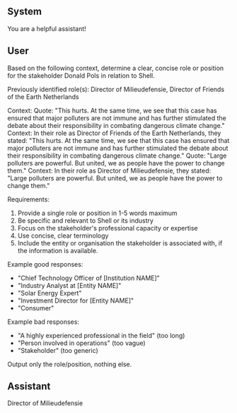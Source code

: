 ## System

You are a helpful assistant!

## User


Based on the following context, determine a clear, concise role or position for the stakeholder Donald Pols in relation to Shell.

Previously identified role(s): Director of Milieudefensie, Director of Friends of the Earth Netherlands

Context:
Quote: "This hurts. At the same time, we see that this case has ensured that major polluters are not immune and has further stimulated the debate about their responsibility in combating dangerous climate change."
Context: In their role as Director of Friends of the Earth Netherlands, they stated: "This hurts. At the same time, we see that this case has ensured that major polluters are not immune and has further stimulated the debate about their responsibility in combating dangerous climate change."
Quote: "Large polluters are powerful. But united, we as people have the power to change them."
Context: In their role as Director of Milieudefensie, they stated: "Large polluters are powerful. But united, we as people have the power to change them."

Requirements:
1. Provide a single role or position in 1-5 words maximum
2. Be specific and relevant to Shell or its industry
3. Focus on the stakeholder's professional capacity or expertise
4. Use concise, clear terminology
5. Include the entity or organisation the stakeholder is associated with, if the information is available.

Example good responses:
- "Chief Technology Officer of [Institution NAME]"
- "Industry Analyst at [Entity NAME]"
- "Solar Energy Expert"
- "Investment Director for [Entity NAME]"
- "Consumer"

Example bad responses:
- "A highly experienced professional in the field" (too long)
- "Person involved in operations" (too vague)
- "Stakeholder" (too generic)

Output only the role/position, nothing else.


## Assistant

Director of Milieudefensie

